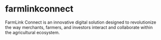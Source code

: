 # farmlinkconnect
FarmLink Connect is an innovative digital solution designed to revolutionize the way merchants, farmers, and investors interact and collaborate within the agricultural ecosystem.
